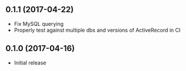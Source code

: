## 0.1.1 (2017-04-22)

* Fix MySQL querying
* Properly test against multiple dbs and versions of ActiveRecord in CI

## 0.1.0 (2017-04-16)

* Initial release
